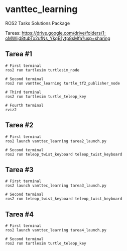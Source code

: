 # vanttec_learning
ROS2 Tasks Solutions Package

Tareas: 
https://drive.google.com/drive/folders/1-oMWIjd8tubTx2ufNs_YkqB1ytp8sMfa?usp=sharing

## Tarea #1
```Shell
# First terminal
ros2 run turtlesim turtlesim_node

# Second terminal
ros2 run vanttec_learning turtle_tf2_publisher_node

# Third terminal
ros2 run turtlesim turtle_teleop_key

# Fourth terminal
rviz2
```

## Tarea #2
```Shell
# First terminal
ros2 launch vanttec_learning tarea2_launch.py

# Second terminal
ros2 run teleop_twist_keyboard teleop_twist_keyboard
```

## Tarea #3
```Shell
# First terminal
ros2 launch vanttec_learning tarea3_launch.py

# Second terminal
ros2 run teleop_twist_keyboard teleop_twist_keyboard
```

## Tarea #4
```Shell
# First terminal
ros2 launch vanttec_learning tarea4_launch.py

# Second terminal
ros2 run turtlesim turtle_teleop_key
```